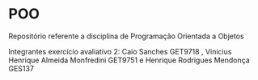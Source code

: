 # POO
Repositório referente a disciplina de Programação Orientada a Objetos

Integrantes exercício avaliativo 2: Caio Sanches GET9718 , Vinicius Henrique Almeida Monfredini GET9751 e Henrique Rodrigues Mendonça GES137

